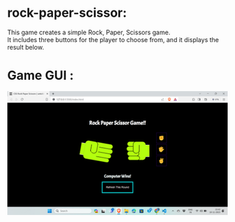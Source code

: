 # rock-paper-scissor:
This game creates a simple Rock, Paper, Scissors game.  
It includes three buttons for the player to choose from, and it displays the result below.   

# Game GUI :
![GUI](https://github.com/akashkumar241203/rock-paper-scissor/blob/fdde73a94fe080e02deaba0be6b1c34d14bd3aa9/Game%20(2).png)
